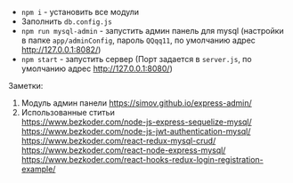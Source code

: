 * `npm i` - установить все модули
* Заполнить `db.config.js`
* `npm run mysql-admin` - запустить админ панель для mysql (настройки в папке `app/adminConfig`, пароль `QQqq11`, по умолчанию адрес http://127.0.0.1:8082/)
* `npm start` - запустить сервер (Порт задается в `server.js`, по умолчанию адрес http://127.0.0.1:8080/)

Заметки:
1. Модуль админ панели https://simov.github.io/express-admin/
2. Использованные ститьи <br>
https://www.bezkoder.com/node-js-express-sequelize-mysql/ <br>
https://www.bezkoder.com/node-js-jwt-authentication-mysql/ <br>
https://www.bezkoder.com/react-redux-mysql-crud/ <br>
https://www.bezkoder.com/react-node-express-mysql/ <br>
https://www.bezkoder.com/react-hooks-redux-login-registration-example/